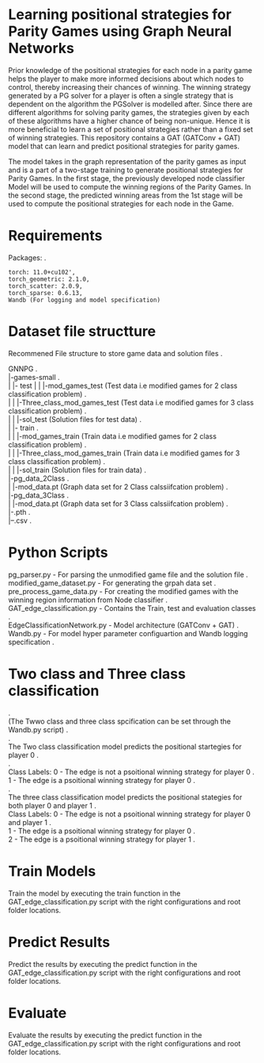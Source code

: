 # Learning positional strategies for Parity Games using Graph Neural Networks

Prior knowledge of the positional strategies for each node in a parity game helps the player to make more informed decisions about which nodes to control, thereby increasing their chances of winning. The winning strategy generated by a PG solver for a player is often a single strategy that is dependent on the algorithm the PGSolver is modelled after. Since there are different algorithms for solving parity games, the strategies given by each of these algorithms have a higher chance of being non-unique. Hence it is more beneficial to learn a set of positional strategies rather than a fixed set of winning strategies. This repository contains a GAT (GATConv + GAT) model that can learn and predict positional strategies for parity games. 

The model takes in the graph representation of the parity games as input and is a part of a two-stage training to generate positional strategies for Parity Games. In the first stage, the previously developed node classifier Model will be used to compute the winning regions of the Parity Games. In the second stage, the predicted winning areas from the 1st stage will be used to compute the positional strategies for each node in the Game. 

# Requirements 
  Packages: .<br>
  
    torch: 11.0+cu102', 
    torch_geometric: 2.1.0, 
    torch_scatter: 2.0.9, 
    torch_sparse: 0.6.13, 
    Wandb (For logging and model specification)
    
# Dataset file structture
  
  Recommened File structure to store game data and solution files .<br>
  
  GNNPG .<br>
  |-games-small .<br>
  | |- test
  | |  |-mod_games_test              (Test data i.e modified games for 2 class classification problem) .<br>
  | |  |-Three_class_mod_games_test  (Test data i.e modified games for 3 class classification problem) .<br>
  | |  |-sol_test                    (Solution files for test data) .<br>
  | |- train .<br>
  | |  |-mod_games_train             (Train data i.e modified games for 2 class classification problem) .<br>
  | |  |-Three_class_mod_games_train (Train data i.e modified games for 3 class classification problem) .<br>
  | |  |-sol_train                   (Solution files for train data) .<br>
  |-pg_data_2Class .<br>
  | |-mod_data.pt                    (Graph data set for 2 Class calssiifcation problem) .<br>
  |-pg_data_3Class .<br>
  | |-mod_data.pt                    (Graph data set for 3 Class calssiifcation problem) .<br>
  |-<Weight Files>.pth .<br>
  |–<Prediction resuts>.csv .<br>

# Python Scripts

pg_parser.py - For parsing the unmodified game file and the solution file .<br>
modified_game_dataset.py - For generating the grpah data set .<br> 
pre_process_game_data.py - For creating the modified games with the winning region information from Node classifier .<br>
GAT_edge_classification.py - Contains the Train, test and evaluation classes .<br> 
EdgeClassificationNetwork.py - Model architecture (GATConv + GAT) .<br>
Wandb.py - For model hyper parameter configuartion and Wandb logging specification .<br>
  
# Two class and Three class classification 
  .<br>
(The Twwo class and three class spcification can be set through the Wandb.py script)  .<br>
  .<br>
The Two class classification model predicts the positional startegies for player 0 .<br>
  .<br>
    Class Labels: 0 - The edge is not a psoitional winning strategy for player 0 .<br>
                  1 - The edge is a psoitional winning strategy for player 0 .<br>
  .<br>
The three class classification model predicts the positional stategies for both player 0 and player 1 .<br>
    Class Labels: 0 - The edge is not a psoitional winning strategy for player 0 and player 1 .<br>
                  1 - The edge is a psoitional winning strategy for player 0 .<br>
                  2 - The edge is a psoitional winning strategy for player 1  .<br>
 
   
# Train Models

  Train the model by executing the train function in the GAT_edge_classification.py script with the right configurations and root folder locations.
  
# Predict Results
  Predict the results by executing the predict function in the GAT_edge_classification.py script with the right configurations and root folder locations.
  
# Evaluate 
  
  Evaluate the results by executing the predict function in the GAT_edge_classification.py script with the right configurations and root folder locations.
  
  
  
  
